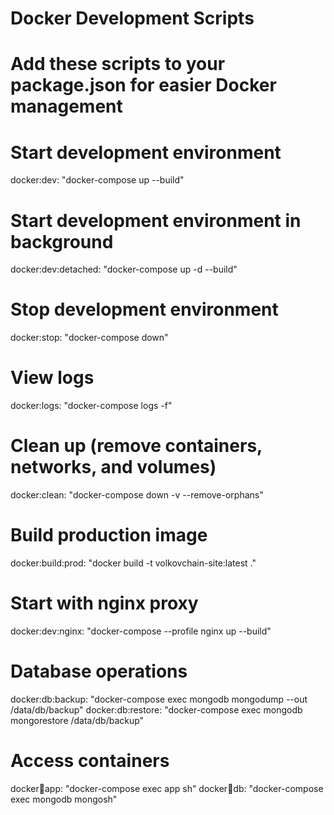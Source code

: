 # Docker Development Scripts
# Add these scripts to your package.json for easier Docker management

# Start development environment
docker:dev: "docker-compose up --build"

# Start development environment in background
docker:dev:detached: "docker-compose up -d --build"

# Stop development environment
docker:stop: "docker-compose down"

# View logs
docker:logs: "docker-compose logs -f"

# Clean up (remove containers, networks, and volumes)
docker:clean: "docker-compose down -v --remove-orphans"

# Build production image
docker:build:prod: "docker build -t volkovchain-site:latest ."

# Start with nginx proxy
docker:dev:nginx: "docker-compose --profile nginx up --build"

# Database operations
docker:db:backup: "docker-compose exec mongodb mongodump --out /data/db/backup"
docker:db:restore: "docker-compose exec mongodb mongorestore /data/db/backup"

# Access containers
docker:shell:app: "docker-compose exec app sh"
docker:shell:db: "docker-compose exec mongodb mongosh"